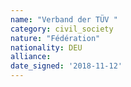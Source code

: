 ```yaml
---
name: "Verband der TÜV "
category: civil_society
nature: "Fédération"
nationality: DEU
alliance: 
date_signed: '2018-11-12'
---
```

    